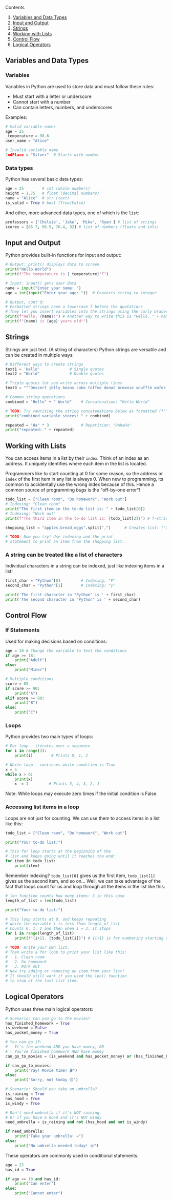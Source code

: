 
Contents
1. [Variables and Data Types](#Variables-and-Data-Types)
2. [Input and Output](#Input-and-Output)
3. [Strings](#Strings)
4. [Working with Lists](#Working-with-Lists)
5. [Control Flow](#Control-Flow)
6. [Logical Operators](#Logical-Operators)

## Variables and Data Types

### Variables

Variables in Python are used to store data and must follow these rules:
- Must start with a letter or underscore
- Cannot start with a number
- Can contain letters, numbers, and underscores

Examples:
```python
# Valid variable names
age = 25
_temperature = 98.6
user_name = "Alice"

# Invalid variable name
2ndPlace = "Silver"  # Starts with number
```

### Data types

Python has several basic data types:
```python
age = 25        # int (whole numbers)
height = 1.75   # float (decimal numbers)
name = "Alice"  # str (text)
is_valid = True # bool (True/False)
```

And other, more advanced data types, one of which is the `list`:
```python
professors = ['Chelsie', 'Jake', 'Mike', 'Ryan'] # list of strings
scores = [85.7, 98.5, 76.4, 92] # list of numbers (floats and ints)
```
## Input and Output

Python provides built-in functions for input and output:

```python
# Output: print() displays data to screen
print("Hello World")
print(f"The temperature is {_temperature}°F")

# Input: input() gets user data
name = input("Enter your name: ")
age = int(input("Enter your age: "))  # Converts string to integer

# Output, cont'd:
# Formatted strings have a lowercase f before the quotations
# They let you insert variables into the strings using the curly braces { }
print(f"Hello, {name}!") # Another way to write this is "Hello, " + name + "!"
print(f"{name} is {age} years old!")
```

## Strings

Strings are just text. (A string of characters)
Python strings are versatile and can be created in multiple ways:
```python
# Different ways to create strings
text1 = 'Hello'             # Single quotes
text2 = "World"             # Double quotes

# Triple quotes let you write across multiple lines
text3 = """Dessert jelly beans cake toffee donut brownie soufflé wafer. Gummies carrot cake cheesecake biscuit dragée muffin fruitcake marzipan topping. Gummies jujubes sesame snaps halvah toffee soufflé candy. Tart gingerbread pie toffee marshmallow halvah wafer marzipan.""" 

# Common string operations
combined = "Hello" + " World"    # Concatenation: "Hello World"

# TODO: Try rewriting the string concatenations below as formatted (f"") strings!
print("combined variable stores: " + combined)

repeated = "Ha" * 3              # Repetition: "HaHaHa"
print("repeated: " + repeated)
```

## Working with Lists

You can access items in a list by their `index`. Think of an index as an address. It uniquely identifies where each item in the list is located.

Programmers like to start counting at 0 for some reason, so the address or `index` of the first item in any list is always 0. When new to programming, its common to accidentally use the wrong index because of this. Hence a common source of programming *bugs* is the "off-by-one error"!

```python
todo_list = ["Clean room", "Do homework", "Work out"]
# Indexing: "Clean room"
print("The first item in the to-do list is: " + todo_list[0])
# Indexing: "Work out"
print(f"The third item in the to-do list is: {todo_list[2]}") # f-string

shopping_list = "apples,bread,eggs".split(",")      # Creates list: ["apples", "bread", "eggs"]

# TODO: Now you try! Use indexing and the print
# statement to print an item from the shopping list.
```

### A string can be treated like a list of characters

Individual characters in a string can be indexed, just like indexing items in a list!
```python
first_char = "Python"[0]         # Indexing: "P"
second_char = "Python"[1]        # Indexing: "y"

print('The first character in "Python" is ' + first_char)
print('The second character in "Python" is ' + second_char)
```

## Control Flow

### If Statements
Used for making decisions based on conditions:

```python
age = 18 # Change the variable to test the conditions
if age >= 18:
    print("Adult")
else:
    print("Minor")

# Multiple conditions
score = 85
if score >= 90:
    print("A")
elif score >= 80:
    print("B")
else:
    print("C")
```

### Loops

Python provides two main types of loops:

```python
# For loop - iterates over a sequence
for i in range(3):
    print(i)        # Prints 0, 1, 2

# While loop - continues while condition is True
x = 5
while x > 0:
    print(x)
    x -= 1         # Prints 5, 4, 3, 2, 1
```

Note: While loops may execute zero times if the initial condition is False.

### Accessing list items in a loop

Loops are not just for counting. We can use them to access items in a list like this:
```python
todo_list = ["Clean room", "Do homework", "Work out"]

print("Your to-do list:")

# This for loop starts at the beginning of the
# list and keeps going until it reaches the end:
for item in todo_list:
	print(item)
```

Remember indexing? `todo_list[0]` gives us the first item, `todo_list[1]` gives us the second item, and so on... Well, we can take advantage of the fact that loops count for us and loop through all the items in the list like this:

```python
# len function counts how many items: 3 in this case
length_of_list = len(todo_list)

print("Your to-do list:")

# This loop starts at 0, and keeps repeating
# while the variable i is less than length_of_list
# Counts 0, 1, 2 and then when i = 3, it stops
for i in range(length_of_list)
	print(f"{i+1}. {todo_list[i]}") # {i+1} is for numbering starting at 1

# TODO: Write your own list.
# Then write a for loop to print your list like this:
#   1. Clean room
#   2. Do homework
#   3. Work out
# Now try adding or removing an item from your list!
# It should still work if you used the len() function
# to stop at the last list item.
```

## Logical Operators

Python uses three main logical operators:

```python
# Scenario: Can you go to the movies?
has_finished_homework = True
is_weekend = False
has_pocket_money = True

# You can go if: 
# - It's the weekend AND you have money, OR
# - You've finished homework AND have money
can_go_to_movies = (is_weekend and has_pocket_money) or (has_finished_homework and has_pocket_money)

if can_go_to_movies:
    print("Yay! Movie time! 🎬")
else:
    print("Sorry, not today 😢")

# Scenario: Should you take an umbrella?
is_raining = True
has_hood = True
is_windy = True

# Don't need umbrella if it's NOT raining
# Or if you have a hood and it's NOT windy
need_umbrella = is_raining and not (has_hood and not is_windy)

if need_umbrella:
    print("Take your umbrella! ☔")
else:
    print("No umbrella needed today! 🌞")
```

These operators are commonly used in conditional statements:

```python
age = 25
has_id = True

if age >= 18 and has_id:
    print("Can enter")
else:
    print("Cannot enter")
```
